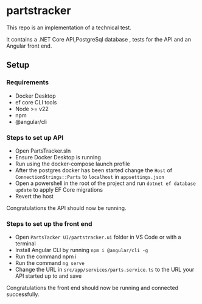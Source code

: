 # partstracker

This repo is an implementation of a technical test.

It contains a .NET Core API,PostgreSql database , tests for the API and an Angular front end.

## Setup

### Requirements

 - Docker Desktop
 - ef core CLI tools
 - Node >= v22
 - npm
 - @angular/cli

### Steps to set up API
 - Open PartsTracker.sln
 - Ensure Docker Desktop is running
 - Run using the docker-compose launch profile
 - After the postgres docker has been started change the `Host` of `ConnectionStrings::Parts` to `localhost` in `appsettings.json`
 - Open a powershell in the root of the project and run `dotnet ef database update` to apply EF Core migrations
 - Revert the host

Congratulations the API should now be running.

### Steps to set up the front end
 - Open `PartsTacker UI/partstracker.ui` folder in VS Code or with a terminal
 - Install Angular CLI by running `npm i @angular/cli -g`
 - Run the command npm i
 - Run the command `ng serve`
 - Change the URL in `src/app/services/parts.service.ts` to the URL your API started up to and save

 Congratulations the front end should now be running and connected successfully.
